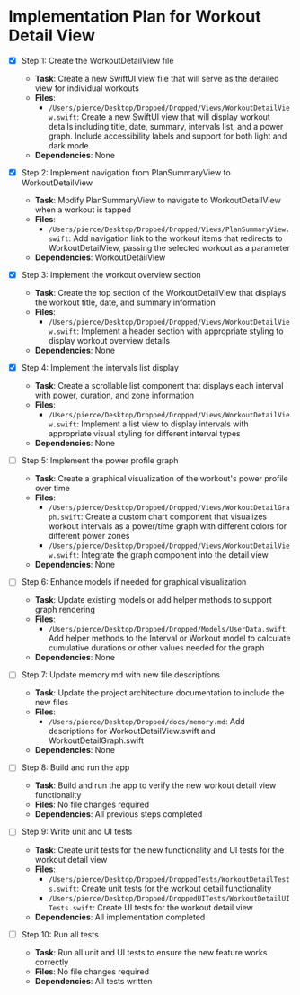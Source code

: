 # Implementation Plan for Workout Detail View

- [x] Step 1: Create the WorkoutDetailView file
  - **Task**: Create a new SwiftUI view file that will serve as the detailed view for individual workouts
  - **Files**:
    - `/Users/pierce/Desktop/Dropped/Dropped/Views/WorkoutDetailView.swift`: Create a new SwiftUI view that will display workout details including title, date, summary, intervals list, and a power graph. Include accessibility labels and support for both light and dark mode.
  - **Dependencies**: None

- [x] Step 2: Implement navigation from PlanSummaryView to WorkoutDetailView
  - **Task**: Modify PlanSummaryView to navigate to WorkoutDetailView when a workout is tapped
  - **Files**:
    - `/Users/pierce/Desktop/Dropped/Dropped/Views/PlanSummaryView.swift`: Add navigation link to the workout items that redirects to WorkoutDetailView, passing the selected workout as a parameter
  - **Dependencies**: WorkoutDetailView

- [x] Step 3: Implement the workout overview section
  - **Task**: Create the top section of the WorkoutDetailView that displays the workout title, date, and summary information
  - **Files**:
    - `/Users/pierce/Desktop/Dropped/Dropped/Views/WorkoutDetailView.swift`: Implement a header section with appropriate styling to display workout overview details
  - **Dependencies**: None

- [x] Step 4: Implement the intervals list display
  - **Task**: Create a scrollable list component that displays each interval with power, duration, and zone information
  - **Files**:
    - `/Users/pierce/Desktop/Dropped/Dropped/Views/WorkoutDetailView.swift`: Implement a list view to display intervals with appropriate visual styling for different interval types
  - **Dependencies**: None

- [ ] Step 5: Implement the power profile graph
  - **Task**: Create a graphical visualization of the workout's power profile over time
  - **Files**:
    - `/Users/pierce/Desktop/Dropped/Dropped/Views/WorkoutDetailGraph.swift`: Create a custom chart component that visualizes workout intervals as a power/time graph with different colors for different power zones
    - `/Users/pierce/Desktop/Dropped/Dropped/Views/WorkoutDetailView.swift`: Integrate the graph component into the detail view
  - **Dependencies**: None

- [ ] Step 6: Enhance models if needed for graphical visualization
  - **Task**: Update existing models or add helper methods to support graph rendering
  - **Files**:
    - `/Users/pierce/Desktop/Dropped/Dropped/Models/UserData.swift`: Add helper methods to the Interval or Workout model to calculate cumulative durations or other values needed for the graph
  - **Dependencies**: None

- [ ] Step 7: Update memory.md with new file descriptions
  - **Task**: Update the project architecture documentation to include the new files
  - **Files**:
    - `/Users/pierce/Desktop/Dropped/docs/memory.md`: Add descriptions for WorkoutDetailView.swift and WorkoutDetailGraph.swift
  - **Dependencies**: None

- [ ] Step 8: Build and run the app
  - **Task**: Build and run the app to verify the new workout detail view functionality
  - **Files**: No file changes required
  - **Dependencies**: All previous steps completed

- [ ] Step 9: Write unit and UI tests
  - **Task**: Create unit tests for the new functionality and UI tests for the workout detail view
  - **Files**:
    - `/Users/pierce/Desktop/Dropped/DroppedTests/WorkoutDetailTests.swift`: Create unit tests for the workout detail functionality
    - `/Users/pierce/Desktop/Dropped/DroppedUITests/WorkoutDetailUITests.swift`: Create UI tests for the workout detail view
  - **Dependencies**: All implementation completed

- [ ] Step 10: Run all tests
  - **Task**: Run all unit and UI tests to ensure the new feature works correctly
  - **Files**: No file changes required
  - **Dependencies**: All tests written
